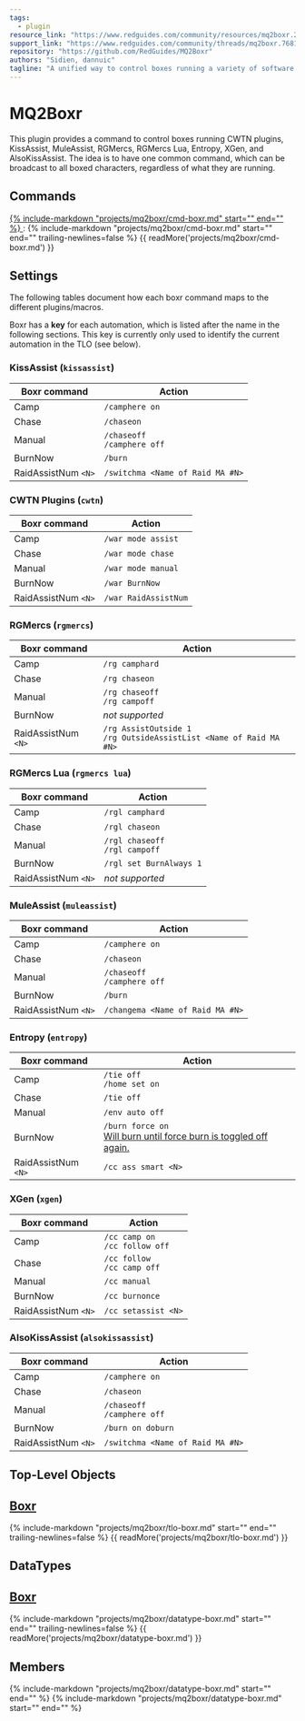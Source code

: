 ```yaml
---
tags:
  - plugin
resource_link: "https://www.redguides.com/community/resources/mq2boxr.2036/"
support_link: "https://www.redguides.com/community/threads/mq2boxr.76812/"
repository: "https://github.com/RedGuides/MQ2Boxr"
authors: "Sidien, dannuic"
tagline: "A unified way to control boxes running a variety of software including CWTN, KissAssist, MuleAssist, RGMercs, and Entropy"
---
```


# MQ2Boxr

<!--desc-start-->
This plugin provides a command to control boxes running CWTN plugins, KissAssist, MuleAssist, RGMercs, RGMercs Lua, Entropy, XGen, and AlsoKissAssist. The idea is to have one common command, which can be broadcast to all boxed characters, regardless of what they are
running.
<!--desc-end-->

## Commands

<a href="cmd-boxr/">
{% 
  include-markdown "projects/mq2boxr/cmd-boxr.md" 
  start="<!--cmd-syntax-start-->" 
  end="<!--cmd-syntax-end-->" 
%}
</a>
:    {% include-markdown "projects/mq2boxr/cmd-boxr.md" 
        start="<!--cmd-desc-start-->" 
        end="<!--cmd-desc-end-->" 
        trailing-newlines=false 
     %} {{ readMore('projects/mq2boxr/cmd-boxr.md') }}

## Settings

The following tables document how each boxr command maps to the different plugins/macros.

Boxr has a **key** for each automation, which is listed after the name in the following
sections. This key is currently only used to identify the current automation in the
TLO (see below).

### KissAssist (`kissassist`)

| Boxr command | Action |
|--------------|--------|
| Camp | `/camphere on` |
| Chase | `/chaseon` |
| Manual | `/chaseoff`<br/>`/camphere off` |
| BurnNow | `/burn` |
| RaidAssistNum `<N>` | `/switchma <Name of Raid MA #N>` |

### CWTN Plugins (`cwtn`)

| Boxr command | Action |
|--------------|--------|
| Camp | `/war mode assist` |
| Chase | `/war mode chase` |
| Manual | `/war mode manual` |
| BurnNow | `/war BurnNow` |
| RaidAssistNum `<N>` | `/war RaidAssistNum` |

### RGMercs (`rgmercs`)

| Boxr command | Action |
|--------------|--------|
| Camp | `/rg camphard` |
| Chase | `/rg chaseon` |
| Manual | `/rg chaseoff` <br/> `/rg campoff` |
| BurnNow | *not supported* |
| RaidAssistNum `<N>` | `/rg AssistOutside 1` <br/> `/rg OutsideAssistList <Name of Raid MA #N>` |

### RGMercs Lua (`rgmercs lua`)

| Boxr command | Action |
|--------------|--------|
| Camp | `/rgl camphard` |
| Chase | `/rgl chaseon` |
| Manual | `/rgl chaseoff` <br/> `/rgl campoff` |
| BurnNow | `/rgl set BurnAlways 1` |
| RaidAssistNum `<N>` | *not supported* |

### MuleAssist (`muleassist`)

| Boxr command | Action |
|--------------|--------|
| Camp | `/camphere on` |
| Chase | `/chaseon` |
| Manual | `/chaseoff`<br/>`/camphere off` |
| BurnNow | `/burn` |
| RaidAssistNum `<N>` | `/changema <Name of Raid MA #N>` |

### Entropy (`entropy`)

| Boxr command | Action |
|--------------|--------|
| Camp | `/tie off`<br/>`/home set on` |
| Chase | `/tie off` |
| Manual | `/env auto off` |
| BurnNow | `/burn force on`<br/>[Will burn until force burn is toggled off again.](https://entropy.exspes.com/wiki/index.php/Burn#force) |
| RaidAssistNum `<N>` | `/cc ass smart <N>` |

### XGen (`xgen`)

| Boxr command | Action |
|--------------|--------|
| Camp | `/cc camp on`<br/>`/cc follow off` |
| Chase | `/cc follow`<br/>`/cc camp off` |
| Manual | `/cc manual` |
| BurnNow | `/cc burnonce` |
| RaidAssistNum `<N>` | `/cc setassist <N>` |

### AlsoKissAssist (`alsokissassist`)

| Boxr command | Action |
|--------------|--------|
| Camp | `/camphere on` |
| Chase | `/chaseon` |
| Manual | `/chaseoff`<br/>`/camphere off` |
| BurnNow | `/burn on doburn` |
| RaidAssistNum `<N>` | `/switchma <Name of Raid MA #N>` |

## Top-Level Objects

## [Boxr](tlo-boxr.md)
{% include-markdown "projects/mq2boxr/tlo-boxr.md" start="<!--tlo-desc-start-->" end="<!--tlo-desc-end-->" trailing-newlines=false %} {{ readMore('projects/mq2boxr/tlo-boxr.md') }}

## DataTypes

## [Boxr](datatype-boxr.md)
{% include-markdown "projects/mq2boxr/datatype-boxr.md" start="<!--dt-desc-start-->" end="<!--dt-desc-end-->" trailing-newlines=false %} {{ readMore('projects/mq2boxr/datatype-boxr.md') }}

## Members
{% include-markdown "projects/mq2boxr/datatype-boxr.md" start="<!--dt-members-start-->" end="<!--dt-members-end-->" %}
{% include-markdown "projects/mq2boxr/datatype-boxr.md" start="<!--dt-linkrefs-start-->" end="<!--dt-linkrefs-end-->" %}
